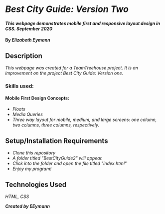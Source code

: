 # _Best City Guide: Version Two_

#### _This webpage demonstrates mobile first and responsive layout design in CSS. September 2020_

#### By _**Elizabeth Eymann**_

## Description

_This webpage was created for a TeamTreehouse project. It is an improvement on the project Best City Guide: Version one._
### Skills used:
#### Mobile First Design Concepts:
* _Floats_
* _Media Queries_
* _Three way layout for mobile, medium, and large screens: one column, two columns, three columns, respectively._





## Setup/Installation Requirements

* _Clone this repository_
* _A folder titled "BestCityGuide2" will appear._
* _Click into the folder and open the file titled "index.html"_
* _Enjoy my program!_

## Technologies Used

_HTML, CSS_

**_Created by EEymann_**
